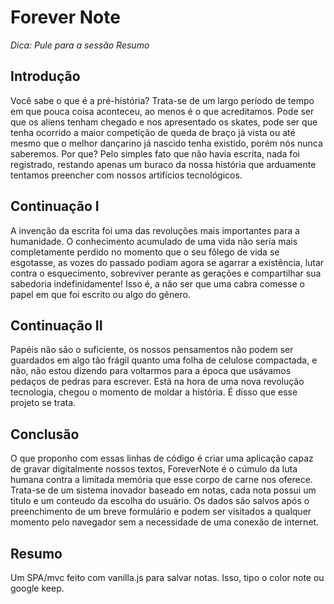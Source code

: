 <h1>Forever Note</h1><i>Dica: Pule para a sessão Resumo</i>

<h2>Introdução</h2>

 Você sabe o que é a pré-história? Trata-se de um largo período de tempo em que pouca coisa aconteceu, ao menos é o que acreditamos. Pode ser que os aliens tenham chegado e nos apresentado os skates, pode ser que tenha ocorrido a maior competição de queda de braço já vista ou até mesmo que o melhor dançarino já nascido tenha existido, porém nós nunca saberemos. Por que? Pelo simples fato que não havia escrita, nada foi registrado, restando apenas um buraco da nossa história que arduamente tentamos preencher com nossos artifícios tecnológicos.

<h2>Continuação I</h2>

 A invenção da escrita foi uma das revoluções mais importantes para a humanidade. O conhecimento acumulado de uma vida não seria mais completamente perdido no momento que o seu fôlego de vida se esgotasse, as vozes do passado podiam agora se agarrar a existência, lutar contra o esquecimento, sobreviver perante as gerações e compartilhar sua sabedoria indefinidamente! Isso é, a não ser que uma cabra comesse o papel em que foi escrito ou algo do gênero.

<h2>Continuação II</h2>

 Papéis não são o suficiente, os nossos pensamentos não podem ser guardados em algo tão frágil quanto uma folha de celulose compactada, e não, não estou dizendo para voltarmos para a época que usávamos pedaços de pedras para escrever. Está na hora de uma nova revolução tecnologia, chegou o momento de moldar a história. É disso que esse projeto se trata.

<h2>Conclusão</h2>

 O que proponho com essas linhas de código é criar uma aplicação capaz de gravar digitalmente nossos textos, ForeverNote é o cúmulo da luta humana contra a limitada memória que esse corpo de carne nos oferece. Trata-se de um sistema inovador baseado em notas, cada nota possui um titulo e um conteudo da escolha do usuário. Os dados são salvos após o preenchimento de um breve formulário e podem ser visitados a qualquer momento pelo navegador sem a necessidade de uma conexão de internet.

<h2>Resumo</h2>

 Um SPA/mvc feito com vanilla.js para salvar notas. Isso, tipo o color note ou google keep.
